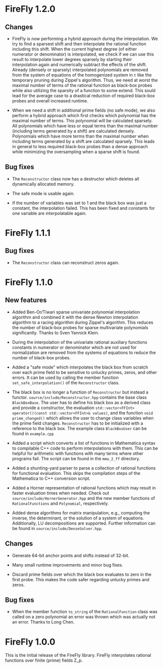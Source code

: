 FireFly 1.2.0
=============

Changes
-------

 * FireFly is now performing a hybrid approach during the interpolation.
 We try to find a sparsest shift and then interpolate the rational function
 including this shift. When the current highest degree (of either numerator or
 denominator) is interpolated, we check if we can use this result to interpolate
 lower degrees sparsely by starting their interpolation again and numerically
 subtract the effects of the shift.
 Already (densely or sparsely) interpolated polynomials are removed from the
 system of equations of the homogenized system in `t` like the temporary pruning
 during Zippel's algorithm.
 Thus, we need at worst the maximal number of terms of the rational function
 as black-box probes while also utilizing the sparsity of a function to some
 extend. This sould lead for the average case to a drastical reduction of
 required black-box probes and overall increased runtime.
 
 * When we need a shift in additional prime fields (no safe mode), we also perform
 a hybrid approach which first checks which polynomial
 has the maximal number of terms. This polynomial will be calculated sparsely.
 All polynomials which have less or equal terms than the maximal number (including
 terms generated by a shift) are calculated densely. Polynomials which have
 more terms than the maximal number when including terms generated by a shift
 are calculated sparsely.
 This leads in general to less required black-box probes than a dense approach
 while minimizing the oversampling when a sparse shift is found.

Bug fixes
---------

 * The `Reconstructor` class now has a destructor which deletes all dynamically
 allocated memory.
 
 * The safe mode is usable again.
 
 * If the number of variables was set to 1 and the black box was just a constant,
 the interpolation failed. This has been fixed and constants for one variable
 are interpolatable again.


FireFly 1.1.1
=============

Bug fixes
---------

 * The `Reconstructor` class can reconstruct zeros again.


FireFly 1.1.0
=============

New features
------------
 * Added Ben-Or/Tiwari sparse univariate polynomial interpolation algorithm
 and combined it with the dense Newton interpolation algorithm to a
 racing algorithm during Zippel's algorithm. This reduces the number of
 black-box probes for sparse multivariate polynomials significantly.
 Thanks to Sven Yannick Klein.

 * During the interpolation of the univariate rational auxiliary functions
 constants in numerator or denominator which are not used for normalization
 are removed from the systems of equations to reduce the number of black-box
 probes.

 * Added a "safe mode" which interpolates the black box from scratch over
 each prime field to be sensitive to unlucky primes, zeros, and other
 errors. It can be used by calling the member function `set_safe_interpolation()`
 of the `Reconstructor` class.

 * The black box is no longer a function of `Reconstructor` but instead a functor.
 `source/include/Reconstructor.hpp` contains the base class `BlackBoxBase`.
 The user has to define his black box as a derived class and provide a constructor,
 the evaluation `std::vector<FFInt> operator()(const std::vector<FFInt>& values)`,
 and the function `void prime_changed()` which allows the user to change class
 variables when the prime field changes. `Reconstructor` has to be initialized with
 a reference to the black box. The example class `BlackBoxUser` can be found in
 `example.cpp`

 * Added a script which converts a list of functions in Mathematica syntax
 to compilable C++ code to perform interpolations with them. This can be
 helpful for arithmetic with functions with many terms where other programs
 fail. The script can be found in the `mma_2_ff` directory.

 * Added a shunting-yard parser to parse a collection of rational functions
 for functional evaluation. This skips the compilation steps of the Mathematica
 to C++ conversion script.

 * Added a Horner representation of rational functions which may result in
 faster evaluation times when needed. Check out `source/include/HornerGenerator.hpp`
 and the new member functions of `RationalFunctions` and `Polynomial`, respectively.

 * Added dense algorithms for matrix manipulation, e.g., computing the inverse,
 the determinant, or the solution of a system of equations. Additionally,
 LU decompositions are supported. Further information can be found in
 `source/include/DenseSolver.hpp`.

Changes
-------

 * Generate 64-bit anchor points and shifts instead of 32-bit.

 * Many small runtime improvements and minor bug fixes.

 * Discard prime fields over which the black box evaluates to zero in the first
 probe. This makes the code safer regarding unlucky primes and zeros.

Bug fixes
---------

 * When the member function `to_string` of the `RationalFunction` class was called
 on a zero polynomial an error was thrown which was actually not an error. Thanks
 to Long Chen.


FireFly 1.0.0
=============

This is the initial release of the FireFly library. FireFly interpolates rational
functions over finite (prime) fields Z_p.
